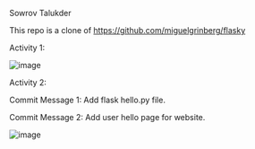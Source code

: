 Sowrov Talukder

This repo is a clone of https://github.com/miguelgrinberg/flasky

Activity 1:

![image](https://user-images.githubusercontent.com/42917737/191635601-32135035-a854-48e9-9894-f32c1265203e.png)

Activity 2:

Commit Message 1: Add flask hello.py file.

Commit Message 2: Add user hello page for website.

![image](https://user-images.githubusercontent.com/42917737/191635688-6f5d3064-da13-44a0-9971-951802de562c.png)

